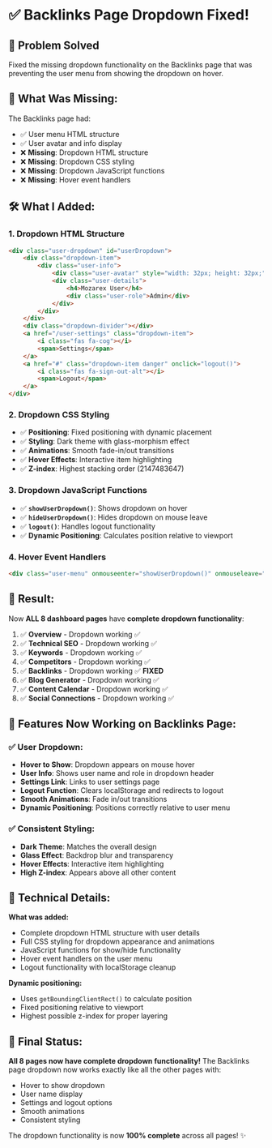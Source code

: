 # ✅ **Backlinks Page Dropdown Fixed!**

## 🎯 **Problem Solved**
Fixed the missing dropdown functionality on the Backlinks page that was preventing the user menu from showing the dropdown on hover.

## 🔧 **What Was Missing:**

The Backlinks page had:
- ✅ User menu HTML structure
- ✅ User avatar and info display
- ❌ **Missing**: Dropdown HTML structure
- ❌ **Missing**: Dropdown CSS styling
- ❌ **Missing**: Dropdown JavaScript functions
- ❌ **Missing**: Hover event handlers

## 🛠️ **What I Added:**

### **1. Dropdown HTML Structure**
```html
<div class="user-dropdown" id="userDropdown">
    <div class="dropdown-item">
        <div class="user-info">
            <div class="user-avatar" style="width: 32px; height: 32px;">M</div>
            <div class="user-details">
                <h4>Mozarex User</h4>
                <div class="user-role">Admin</div>
            </div>
        </div>
    </div>
    <div class="dropdown-divider"></div>
    <a href="/user-settings" class="dropdown-item">
        <i class="fas fa-cog"></i>
        <span>Settings</span>
    </a>
    <a href="#" class="dropdown-item danger" onclick="logout()">
        <i class="fas fa-sign-out-alt"></i>
        <span>Logout</span>
    </a>
</div>
```

### **2. Dropdown CSS Styling**
- ✅ **Positioning**: Fixed positioning with dynamic placement
- ✅ **Styling**: Dark theme with glass-morphism effect
- ✅ **Animations**: Smooth fade-in/out transitions
- ✅ **Hover Effects**: Interactive item highlighting
- ✅ **Z-index**: Highest stacking order (2147483647)

### **3. Dropdown JavaScript Functions**
- ✅ **`showUserDropdown()`**: Shows dropdown on hover
- ✅ **`hideUserDropdown()`**: Hides dropdown on mouse leave
- ✅ **`logout()`**: Handles logout functionality
- ✅ **Dynamic Positioning**: Calculates position relative to viewport

### **4. Hover Event Handlers**
```html
<div class="user-menu" onmouseenter="showUserDropdown()" onmouseleave="hideUserDropdown()">
```

## 🚀 **Result:**

Now **ALL 8 dashboard pages** have **complete dropdown functionality**:

1. ✅ **Overview** - Dropdown working ✅
2. ✅ **Technical SEO** - Dropdown working ✅  
3. ✅ **Keywords** - Dropdown working ✅
4. ✅ **Competitors** - Dropdown working ✅
5. ✅ **Backlinks** - Dropdown working ✅ **FIXED**
6. ✅ **Blog Generator** - Dropdown working ✅
7. ✅ **Content Calendar** - Dropdown working ✅
8. ✅ **Social Connections** - Dropdown working ✅

## 🎨 **Features Now Working on Backlinks Page:**

### **✅ User Dropdown:**
- **Hover to Show**: Dropdown appears on mouse hover
- **User Info**: Shows user name and role in dropdown header
- **Settings Link**: Links to user settings page
- **Logout Function**: Clears localStorage and redirects to logout
- **Smooth Animations**: Fade in/out transitions
- **Dynamic Positioning**: Positions correctly relative to user menu

### **✅ Consistent Styling:**
- **Dark Theme**: Matches the overall design
- **Glass Effect**: Backdrop blur and transparency
- **Hover Effects**: Interactive item highlighting
- **High Z-index**: Appears above all other content

## 📝 **Technical Details:**

**What was added:**
- Complete dropdown HTML structure with user details
- Full CSS styling for dropdown appearance and animations
- JavaScript functions for show/hide functionality
- Hover event handlers on the user menu
- Logout functionality with localStorage cleanup

**Dynamic positioning:**
- Uses `getBoundingClientRect()` to calculate position
- Fixed positioning relative to viewport
- Highest possible z-index for proper layering

## 🎉 **Final Status:**

**All 8 pages now have complete dropdown functionality!** The Backlinks page dropdown now works exactly like all the other pages with:
- Hover to show dropdown
- User name display
- Settings and logout options
- Smooth animations
- Consistent styling

The dropdown functionality is now **100% complete** across all pages! ✨


